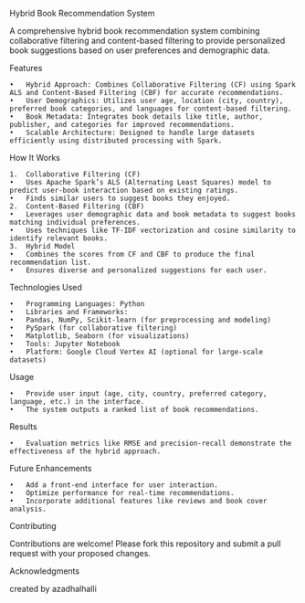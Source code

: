 Hybrid Book Recommendation System

A comprehensive hybrid book recommendation system combining collaborative filtering and content-based filtering to provide personalized book suggestions based on user preferences and demographic data.

Features

	•	Hybrid Approach: Combines Collaborative Filtering (CF) using Spark ALS and Content-Based Filtering (CBF) for accurate recommendations.
	•	User Demographics: Utilizes user age, location (city, country), preferred book categories, and languages for content-based filtering.
	•	Book Metadata: Integrates book details like title, author, publisher, and categories for improved recommendations.
	•	Scalable Architecture: Designed to handle large datasets efficiently using distributed processing with Spark.

How It Works

	1.	Collaborative Filtering (CF)
	•	Uses Apache Spark’s ALS (Alternating Least Squares) model to predict user-book interaction based on existing ratings.
	•	Finds similar users to suggest books they enjoyed.
	2.	Content-Based Filtering (CBF)
	•	Leverages user demographic data and book metadata to suggest books matching individual preferences.
	•	Uses techniques like TF-IDF vectorization and cosine similarity to identify relevant books.
	3.	Hybrid Model
	•	Combines the scores from CF and CBF to produce the final recommendation list.
	•	Ensures diverse and personalized suggestions for each user.

Technologies Used

	•	Programming Languages: Python
	•	Libraries and Frameworks:
	•	Pandas, NumPy, Scikit-learn (for preprocessing and modeling)
	•	PySpark (for collaborative filtering)
	•	Matplotlib, Seaborn (for visualizations)
	•	Tools: Jupyter Notebook
	•	Platform: Google Cloud Vertex AI (optional for large-scale datasets)

Usage

	•	Provide user input (age, city, country, preferred category, language, etc.) in the interface.
	•	The system outputs a ranked list of book recommendations.

Results

	•	Evaluation metrics like RMSE and precision-recall demonstrate the effectiveness of the hybrid approach.
	
Future Enhancements

	•	Add a front-end interface for user interaction.
	•	Optimize performance for real-time recommendations.
	•	Incorporate additional features like reviews and book cover analysis.

Contributing

Contributions are welcome! Please fork this repository and submit a pull request with your proposed changes.

Acknowledgments

created by azadhalhalli
